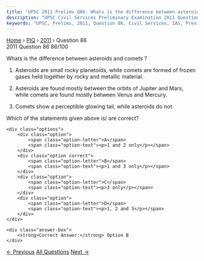 ```yaml
---
title: "UPSC 2011 Prelims Q86: Whats is the difference between asteroids and comets ? 1. As..."
description: "UPSC Civil Services Preliminary Examination 2011 Question 86 with options and answer"
keywords: "UPSC, Prelims, 2011, Question 86, Civil Services, IAS, Previous Year Questions"
---
```


<nav class="breadcrumb">
    <a href="../../">Home</a>
    <span>›</span>
    <a href="../">PIQ</a>
    <span>›</span>
    <a href="./">2011</a>
    <span>›</span>
    <span>Question 86</span>
</nav>

<div class="question-header">
    <div class="question-meta">
        <span class="year-badge">2011</span>
        <span class="question-number">Question 86</span>
        <span class="progress">86/100</span>
    </div>
    <div class="progress-bar">
        <div class="progress-fill" style="width: 86.0%"></div>
    </div>
</div>

<div class="question-content">
    <div class="question-text">
        <p>Whats is the difference between asteroids and comets ?</p>
<ol>
<li>
<p>Asteroids are small rocky planetoids, while comets are formed of frozen gases held together by rocky and metallic material.</p>
</li>
<li>
<p>Asteroids are found mostly between the orbits of Jupiter and Mars, while comets are found mostly between Venus and Mercury.</p>
</li>
<li>
<p>Comets show a perceptible glowing tail, while asteroids do not.</p>
</li>
</ol>
<p>Which of the statements given above is/ are correct?</p>
    </div>
    
    <div class="options">
        <div class="option">
            <span class="option-letter">A</span>
            <span class="option-text"><p>1 and 2 only</p></span>
        </div>
        <div class="option correct">
            <span class="option-letter">B</span>
            <span class="option-text"><p>1 and 3 only</p></span>
        </div>
        <div class="option">
            <span class="option-letter">C</span>
            <span class="option-text"><p>3 only</p></span>
        </div>
        <div class="option">
            <span class="option-letter">D</span>
            <span class="option-text"><p>1, 2 and 3</p></span>
        </div>
    </div>

    <div class="answer-box">
        <strong>Correct Answer:</strong> Option B
    </div>
</div>

<div class="question-nav">
    <a href="../q085-why-is-the-government-of-india-disinvesting-its-eq/" class="nav-btn prev">← Previous</a>
    <a href="../" class="nav-btn center">All Questions</a>
    <a href="../q087-economic-growth-is-usually-coupled-with/" class="nav-btn next">Next →</a>
</div>
